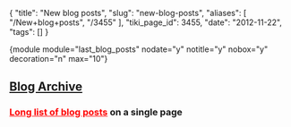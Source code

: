 {
    "title": "New blog posts",
    "slug": "new-blog-posts",
    "aliases": [
        "/New+blog+posts",
        "/3455"
    ],
    "tiki_page_id": 3455,
    "date": "2012-11-22",
    "tags": []
}


{module module="last_blog_posts" nodate="y" notitle="y" nobox="y" decoration="n" max="10"}

## [Blog Archive](https://www.VitaminDWiki.com/tiki-view_blog.php?blogId=1)

### <a href="/posts/long-list-of-blog-posts" style="color: red; text-decoration: underline;" title="This link has an unknown page_id: 2367">Long list of blog posts</a> on a single page